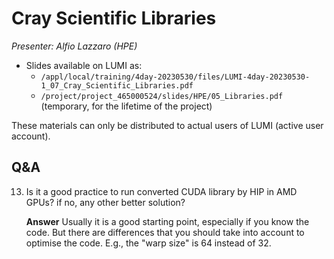 # Cray Scientific Libraries

*Presenter: Alfio Lazzaro (HPE)*


-   Slides available on LUMI as:
    -   `/appl/local/training/4day-20230530/files/LUMI-4day-20230530-1_07_Cray_Scientific_Libraries.pdf`
    -   `/project/project_465000524/slides/HPE/05_Libraries.pdf` (temporary, for the lifetime of the project)

These materials can only be distributed to actual users of LUMI (active user account).


## Q&A

13. Is it a good practice to run converted CUDA library by HIP in AMD GPUs? if no, any other better solution?

    **Answer** Usually it is a good starting point, especially if you know the code. But there are differences that you should take into account to optimise the code. E.g., the "warp size" is 64 instead of 32.


